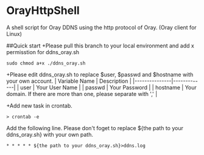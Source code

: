 # OrayHttpShell
A shell script for Oray DDNS using the http protocol of Oray. (Oray client for Linux)

##Quick start
+Please pull this branch to your local environment and add x permisstion for ddns_oray.sh 

```
sudo chmod a+x ./ddns_oray.sh
```

+Please edit ddns_oray.sh to replace $user, $passwd and $hostname with your own account.
| Variable Name | Description |
|---------------|-------------|
| user          | Your User Name |
| passwd        | Your Password |
| hostname      | Your domain. If there are more than one, please separate with ',' |

+Add new task in crontab.

```
> crontab -e
```

Add the following line. Please don't foget to replace ${the path to your ddns_oray.sh} with your own path.

```
* * * * * ${the path to your ddns_oray.sh}>ddns.log
```
